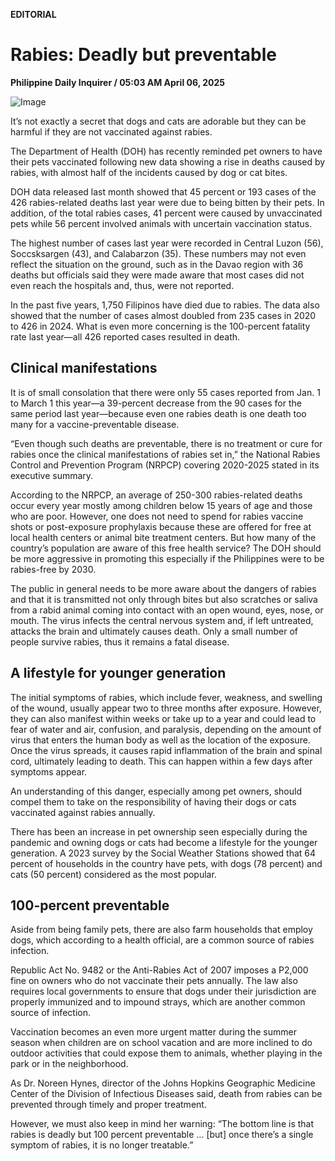 **EDITORIAL**

# Rabies: Deadly but preventable

****Philippine Daily Inquirer / 05:03 AM April 06, 2025****

![Image](https://raw.githubusercontent.com/github-jl14/scrapy_api/refs/heads/main/images/editorial04062025.png)

It’s not exactly a secret that dogs and cats are adorable but they can be harmful if they are not vaccinated against rabies.

The Department of Health (DOH) has recently reminded pet owners to have their pets vaccinated following new data showing a rise in deaths caused by rabies, with almost half of the incidents caused by dog or cat bites.

DOH data released last month showed that 45 percent or 193 cases of the 426 rabies-related deaths last year were due to being bitten by their pets. In addition, of the total rabies cases, 41 percent were caused by unvaccinated pets while 56 percent involved animals with uncertain vaccination status.

The highest number of cases last year were recorded in Central Luzon (56), Soccsksargen (43), and Calabarzon (35). These numbers may not even reflect the situation on the ground, such as in the Davao region with 36 deaths but officials said they were made aware that most cases did not even reach the hospitals and, thus, were not reported.

In the past five years, 1,750 Filipinos have died due to rabies. The data also showed that the number of cases almost doubled from 235 cases in 2020 to 426 in 2024. What is even more concerning is the 100-percent fatality rate last year—all 426 reported cases resulted in death.

## Clinical manifestations

It is of small consolation that there were only 55 cases reported from Jan. 1 to March 1 this year—a 39-percent decrease from the 90 cases for the same period last year—because even one rabies death is one death too many for a vaccine-preventable disease.

“Even though such deaths are preventable, there is no treatment or cure for rabies once the clinical manifestations of rabies set in,” the National Rabies Control and Prevention Program (NRPCP) covering 2020-2025 stated in its executive summary.

According to the NRPCP, an average of 250-300 rabies-related deaths occur every year mostly among children below 15 years of age and those who are poor. However, one does not need to spend for rabies vaccine shots or post-exposure prophylaxis because these are offered for free at local health centers or animal bite treatment centers. But how many of the country’s population are aware of this free health service? The DOH should be more aggressive in promoting this especially if the Philippines were to be rabies-free by 2030.

The public in general needs to be more aware about the dangers of rabies and that it is transmitted not only through bites but also scratches or saliva from a rabid animal coming into contact with an open wound, eyes, nose, or mouth. The virus infects the central nervous system and, if left untreated, attacks the brain and ultimately causes death. Only a small number of people survive rabies, thus it remains a fatal disease.

## A lifestyle for younger generation

The initial symptoms of rabies, which include fever, weakness, and swelling of the wound, usually appear two to three months after exposure. However, they can also manifest within weeks or take up to a year and could lead to fear of water and air, confusion, and paralysis, depending on the amount of virus that enters the human body as well as the location of the exposure. Once the virus spreads, it causes rapid inflammation of the brain and spinal cord, ultimately leading to death. This can happen within a few days after symptoms appear.

An understanding of this danger, especially among pet owners, should compel them to take on the responsibility of having their dogs or cats vaccinated against rabies annually.

There has been an increase in pet ownership seen especially during the pandemic and owning dogs or cats had become a lifestyle for the younger generation. A 2023 survey by the Social Weather Stations showed that 64 percent of households in the country have pets, with dogs (78 percent) and cats (50 percent) considered as the most popular.

## 100-percent preventable

Aside from being family pets, there are also farm households that employ dogs, which according to a health official, are a common source of rabies infection.

Republic Act No. 9482 or the Anti-Rabies Act of 2007 imposes a P2,000 fine on owners who do not vaccinate their pets annually. The law also requires local governments to ensure that dogs under their jurisdiction are properly immunized and to impound strays, which are another common source of infection.

Vaccination becomes an even more urgent matter during the summer season when children are on school vacation and are more inclined to do outdoor activities that could expose them to animals, whether playing in the park or in the neighborhood.

As Dr. Noreen Hynes, director of the Johns Hopkins Geographic Medicine Center of the Division of Infectious Diseases said, death from rabies can be prevented through timely and proper treatment.

However, we must also keep in mind her warning: “The bottom line is that rabies is deadly but 100 percent preventable … [but] once there’s a single symptom of rabies, it is no longer treatable.”